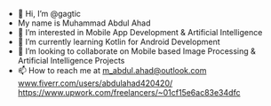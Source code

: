 - 👋 Hi, I’m @gagtic
- My name is Muhammad Abdul Ahad
- 👀 I’m interested in Mobile App Development & Artificial Intelligence
- 🌱 I’m currently learning Kotlin for Android Development
- 💞️ I’m looking to collaborate on Mobile based Image Processing & Artificial Intelligence Projects
- 📫 How to reach me at 
m_abdul.ahad@outlook.com
www.fiverr.com/users/abdulahad420420/
https://www.upwork.com/freelancers/~01cf15e6ac83e34dfc

<!---
gagtic/gagtic is a ✨ special ✨ repository because its `README.md` (this file) appears on your GitHub profile.
You can click the Preview link to take a look at your changes.
--->
